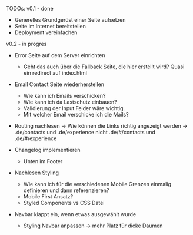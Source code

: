 TODOs:
v0.1 - done
- Generelles Grundgerüst einer Seite aufsetzen
- Seite im Internet bereitstellen
- Deployment vereinfachen

v0.2 - in progres
- Error Seite auf dem Server einrichten
    - Geht das auch über die Fallback Seite, die hier erstellt wird? Quasi ein redirect auf index.html

- Email Contact Seite wiederherstellen
    - Wie kann ich Emails verschicken? 
    - Wie kann ich da Lastschutz einbauen?
    - Validierung der Input Felder wäre wichtig.
    - Mit welcher Email verschicke ich die Mails?

- Routing nachlesen -> Wie können die Links richtig angezeigt werden -> .de/contacts und .de/experience nicht .de/#/contacts und .de/#/experience

- Changelog implementieren
    - Unten im Footer

- Nachlesen Styling
    - Wie kann ich für die verschiedenen Mobile Grenzen einmalig definieren und dann referenzieren?
    - Mobile First Ansatz?
    - Styled Components vs CSS Datei

- Navbar klappt ein, wenn etwas ausgewählt wurde
    - Styling Navbar anpassen -> mehr Platz für dicke Daumen
